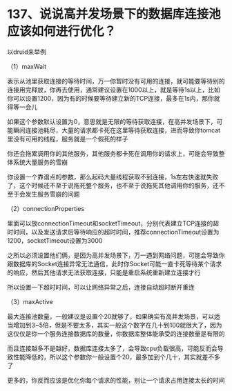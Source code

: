 # 137、说说高并发场景下的数据库连接池应该如何进行优化？

以druid来举例

 

（1）maxWait

 

表示从池里获取连接的等待时间，万一你暂时没有可用的连接，就可能要等待别的连接用完释放，你再去使用，通常建议设置在1000以上，就是等待1s以上，比如你可以设置1200，因为有的时候要等待建立新的TCP连接，最多在1s内，那你就得等一会儿

 

如果这个参数默认设置为0，意思就是无限的等待获取连接，在高并发场景下，可能瞬间连接池耗尽，大量的请求都卡死在这里等待获取连接，进而导致你tomcat里没有可用的线程，服务就是一个假死的样子

 

你还会拖累调用你的其他服务，其他服务都卡死在调用你的请求上，可能会导致整体系统大量服务的雪崩

 

你设置一个靠谱点的参数，那么起码大量线程获取不到连接，1s左右快速就失败了，这个时候还不至于说拖死整个服务，也不至于说拖死其他调用你的服务，还不至于会发生服务雪崩的问题

 

（2）connectionProperties

 

里面可以放connectionTimeout和socketTimeout，分别代表建立TCP连接的超时时间，以及发送请求后等待响应的超时时间，推荐connectionTimeout设置为1200，socketTimeout设置为3000

 

之所以必须设置他们俩，是因为高并发场景下，万一遇到网络问题，可能会导致你跟数据库的Socket连接异常无法通信，此时你Socket可能一直卡死等待某个请求的响应，然后其他请求无法获取连接，只能是重启系统重新建立连接才行

 

所以设置一下超时时间，可以让网络异常之后，连接自动超时断开重连

 

（3）maxActive

 

最大连接池数量，一般建议是设置个20就够了，如果确实有高并发场景，可以适当增加到3~5倍，但是不要太多，其实一般这个数字在几十到100就很大了，因为这仅仅是你一个服务连接数据库的数量，你数据库整体能承受的连接数量是有限的

 

而且连接越多不是越好，数据库连接太多了，会导致cpu负载很高，可能反而会导致性能降低的，所以这个参数你一般设置个20，最多加到个几十，其实就差不多了

 

更多的，你反而应该是优化你每个请求的性能，别让一个请求占用连接太长的时间
